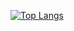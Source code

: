 [![Top Langs](https://github-readme-stats.vercel.app/api/top-langs/?username=eriktherdev)](https://github.com/anuraghazra/github-readme-stats)
